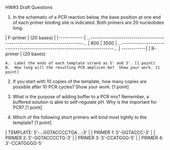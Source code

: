HW#3 Draft Questions

1.  In the schematic of a PCR reaction below, the base position at one end of each
    primer binding site is indicated.  Both primers are 20 nucleotides long.

|               F-primer
|              (20 bases)
|            |------------
|  ...--------------------------------------------------------------------------...
|           800
|                                                                3500
|  ...--------------------------------------------------------------------------...
|                                                      ------------|
|                                                        R-primer
|                                                       (20 bases)

    A.  Label the ends of each template strand as 5' and 3'. [1 point]
    B.  How long will the resulting PCR amplicon be?  Show your work. [1 point]

2.  If you start with 10 copies of the template, how many copies are possible
        after 10 PCR cycles?  Show your work. [1 point]

3.  What is the purpose of adding buffer to a PCR mix?  Remember, a buffered
    solution is able to self-regulate pH.  Why is the important for PCR? [1 point]

4.  Which of the following short primers will bind most tightly to the template? [1 point]

|    TEMPLATE:       5'-...GGTACCCCTGA...-3'
|
|    PRIMER 1:       5'-GGTACCC-3'
|
|    PRIMER 2:       5'-GGTACCCCTG-3'
|
|    PRIMER 3:       3'-CCATGGG-5'
|
|    PRIMER 4:       3'-CCATGGGG-5'

